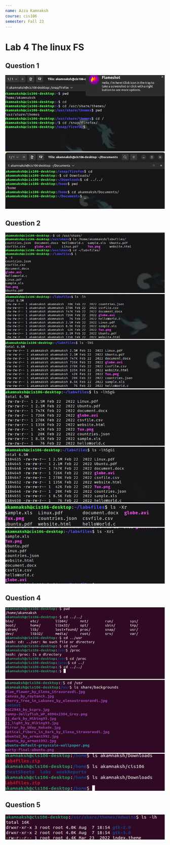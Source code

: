 ```yaml
---
name: Azza Kamnaksh
course: cis106
semester: Fall 23
---
```


# Lab 4 The linux FS

## Question 1
![q1](lab4.1.png)<br>
![q1.2](lab4.1.2.png)<br>

## Question 2
![q2.1](lab4.2.1.png)<br>
![q2.2](lab4.2.2.png)<br>
![q2.3](lab4.2.3.png)<br>
![q2.4](lab4.2.4.png)<br>
![q2.5](lab4.2.5.png)<br>
![q2.6](lab4.2.6.png)<br>
![q2.7](lab4.2.7.png)<br>

## Question 4
![q4.1](lab4.4.1.png)<br>
![q4.2](lab4.4.2.png)<br>
![q4.3](lab4.4.3.png)<br>

## Question 5
![q5.2](lab4.5.2.png)<br>